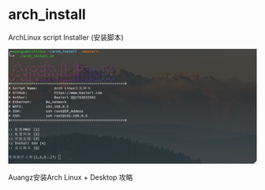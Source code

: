 # arch_install
ArchLinux script Installer (安装脚本)

![Image text](https://raw.githubusercontent.com/BaSierL/arch_install/master/screenshot1.png)


Auangz安装Arch Linux + Desktop 攻略
